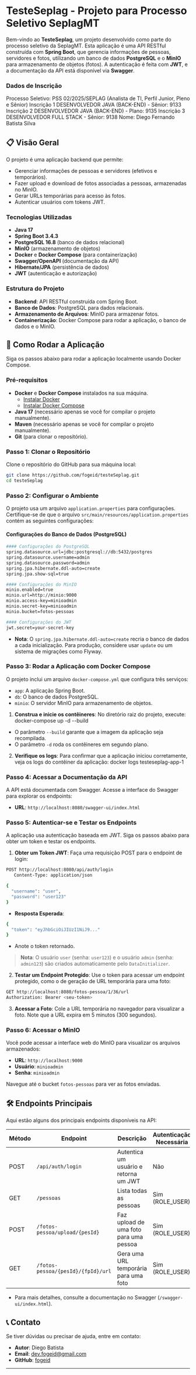 # TesteSeplag - Projeto para Processo Seletivo SeplagMT

Bem-vindo ao **TesteSeplag**, um projeto desenvolvido como parte do processo seletivo da SeplagMT. Esta aplicação é uma API RESTful construída com **Spring Boot**, que gerencia informações de pessoas, servidores e fotos, utilizando um banco de dados **PostgreSQL** e o **MinIO** para armazenamento de objetos (fotos). A autenticação é feita com **JWT**, e a documentação da API está disponível via **Swagger**.  

### Dados de Inscrição
Processo Seletivo: PSS 02/2025/SEPLAG (Analista de TI, Perfil Junior, Pleno e Sênior)
Inscrição 1 DESENVOLVEDOR JAVA (BACK-END) - Sênior: 9133
Inscrição 2 DESENVOLVEDOR JAVA (BACK-END) - Plano: 9135
Inscrição 3 DESENVOLVEDOR FULL STACK - Sênior: 9138
Nome: Diego Fernando Batista Silva  

## 📋 Visão Geral

O projeto é uma aplicação backend que permite:
- Gerenciar informações de pessoas e servidores (efetivos e temporários).
- Fazer upload e download de fotos associadas a pessoas, armazenadas no MinIO.
- Gerar URLs temporárias para acesso às fotos.
- Autenticar usuários com tokens JWT.

### Tecnologias Utilizadas
- **Java 17**
- **Spring Boot 3.4.3**
- **PostgreSQL 16.8** (banco de dados relacional)
- **MinIO** (armazenamento de objetos)
- **Docker** e **Docker Compose** (para containerização)
- **Swagger/OpenAPI** (documentação da API)
- **Hibernate/JPA** (persistência de dados)
- **JWT** (autenticação e autorização)

### Estrutura do Projeto
- **Backend**: API RESTful construída com Spring Boot.
- **Banco de Dados**: PostgreSQL para dados relacionais.
- **Armazenamento de Arquivos**: MinIO para armazenar fotos.
- **Containerização**: Docker Compose para rodar a aplicação, o banco de dados e o MinIO.

## 🚀 Como Rodar a Aplicação

Siga os passos abaixo para rodar a aplicação localmente usando Docker Compose.

### Pré-requisitos
- **Docker** e **Docker Compose** instalados na sua máquina.
    - [Instalar Docker](https://docs.docker.com/get-docker/)
    - [Instalar Docker Compose](https://docs.docker.com/compose/install/)
- **Java 17** (necessário apenas se você for compilar o projeto manualmente).
- **Maven** (necessário apenas se você for compilar o projeto manualmente).
- **Git** (para clonar o repositório).

### Passo 1: Clonar o Repositório
Clone o repositório do GitHub para sua máquina local:

```bash
git clone https://github.com/fogeid/testeSeplag.git
cd testeSeplag
```

### Passo 2: Configurar o Ambiente
O projeto usa um arquivo `application.properties` para configurações. Certifique-se de que o arquivo `src/main/resources/application.properties` contém as seguintes configurações:

#### Configurações do Banco de Dados (PostgreSQL)
```bash
#### Configurações do PostgreSQL
spring.datasource.url=jdbc:postgresql://db:5432/postgres
spring.datasource.username=admin
spring.datasource.password=admin
spring.jpa.hibernate.ddl-auto=create
spring.jpa.show-sql=true

#### Configurações do MinIO
minio.enabled=true
minio.url=http://minio:9000
minio.access-key=minioadmin
minio.secret-key=minioadmin
minio.bucket=fotos-pessoas

#### Configurações do JWT
jwt.secret=your-secret-key
```
- **Nota**: O `spring.jpa.hibernate.ddl-auto=create` recria o banco de dados a cada inicialização. Para produção, considere usar `update` ou um sistema de migrações como Flyway.

### Passo 3: Rodar a Aplicação com Docker Compose
O projeto inclui um arquivo `docker-compose.yml` que configura três serviços:
- `app`: A aplicação Spring Boot.
- `db`: O banco de dados PostgreSQL.
- `minio`: O servidor MinIO para armazenamento de objetos.

1. **Construa e inicie os contêineres**:
   No diretório raiz do projeto, execute:
docker-compose up -d --build

- O parâmetro `--build` garante que a imagem da aplicação seja recompilada.
- O parâmetro `-d` roda os contêineres em segundo plano.

2. **Verifique os logs**:
   Para confirmar que a aplicação iniciou corretamente, veja os logs do contêiner da aplicação:
   docker logs testeseplag-app-1

### Passo 4: Acessar a Documentação da API
A API está documentada com Swagger. Acesse a interface do Swagger para explorar os endpoints:

- **URL**: `http://localhost:8080/swagger-ui/index.html`

### Passo 5: Autenticar-se e Testar os Endpoints
A aplicação usa autenticação baseada em JWT. Siga os passos abaixo para obter um token e testar os endpoints.

1. **Obter um Token JWT**:
   Faça uma requisição POST para o endpoint de login:
```bash   
POST http://localhost:8080/api/auth/login
   Content-Type: application/json

{
  "username": "user",
  "password": "user123"
}
```

- **Resposta Esperada**:
```bash
{
  "token": "eyJhbGciOiJIUzI1NiJ9..."
}
```

- Anote o token retornado.

> **Nota**: O usuário `user` (senha: `user123`) e o usuário `admin` (senha: `admin123`) são criados automaticamente pelo `DataInitializer`.

2. **Testar um Endpoint Protegido**:
   Use o token para acessar um endpoint protegido, como o de geração de URL temporária para uma foto:
```bash
GET http://localhost:8080/fotos-pessoa/1/36/url
Authorization: Bearer <seu-token>
```

3. **Acessar a Foto**:
   Cole a URL temporária no navegador para visualizar a foto. Note que a URL expira em 5 minutos (300 segundos).

### Passo 6: Acessar o MinIO
Você pode acessar a interface web do MinIO para visualizar os arquivos armazenados:

- **URL**: `http://localhost:9000`
- **Usuário**: `minioadmin`
- **Senha**: `minioadmin`

Navegue até o bucket `fotos-pessoas` para ver as fotos enviadas.

## 🛠️ Endpoints Principais

Aqui estão alguns dos principais endpoints disponíveis na API:

| Método | Endpoint                          | Descrição                              | Autenticação Necessária |
|--------|-----------------------------------|----------------------------------------|-------------------------|
| POST   | `/api/auth/login`               | Autentica um usuário e retorna um JWT  | Não                     |
| GET    | `/pessoas`                      | Lista todas as pessoas                 | Sim (ROLE_USER)         |
| POST   | `/fotos-pessoa/upload/{pesId}`  | Faz upload de uma foto para uma pessoa | Sim (ROLE_USER)         |
| GET    | `/fotos-pessoa/{pesId}/{fpId}/url` | Gera uma URL temporária para uma foto | Sim (ROLE_USER)         |

- Para mais detalhes, consulte a documentação no Swagger (`/swagger-ui/index.html`).

## 📞 Contato

Se tiver dúvidas ou precisar de ajuda, entre em contato:

- **Autor**: Diego Batista
- **Email**: dev.fogeid@gmail.com
- **GitHub**: [fogeid](https://github.com/fogeid)

---
